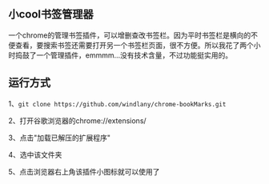 ## 小cool书签管理器
一个chrome的管理书签插件，可以增删查改书签栏。因为平时书签栏是横向的不便查看，要搜索书签还需要打开另一个书签栏页面，很不方便。所以我花了两个小时捣鼓了一个管理插件，emmmm...没有技术含量，不过功能挺实用的。
## 运行方式 
1、```git clone https://github.com/windlany/chrome-bookMarks.git```

2、打开谷歌浏览器的chrome://extensions/

3、点击"加载已解压的扩展程序"  

4、选中该文件夹

5、点击浏览器右上角该插件小图标就可以使用了